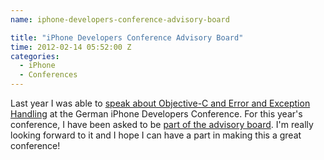 ```yaml
---
name: iphone-developers-conference-advisory-board

title: "iPhone Developers Conference Advisory Board"
time: 2012-02-14 05:52:00 Z
categories:
  - iPhone
  - Conferences
---
```


<p>Last year I was able to <a href="http://www.iphone-developer-conference.de/History/IPDC-2011/Speaker/Fahrenkrug-Johannes">speak about Objective-C and Error and Exception Handling</a> at the German iPhone Developers Conference. For this year's conference, I have been asked to be <a href="http://www.iphone-developer-conference.de/Advisory-Board">part of the advisory board</a>. I'm really looking forward to it and I hope I can have a part in making this a great conference!</p>
